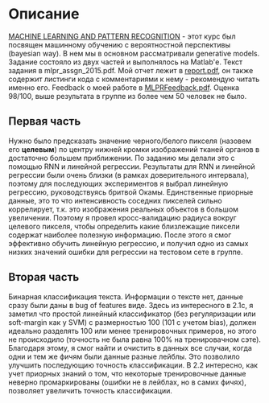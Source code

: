# Описание 

[MACHINE LEARNING AND PATTERN RECOGNITION](http://www.inf.ed.ac.uk/teaching/courses/mlpr/2016/) - этот курс был посвящен машинному обучению с вероятностной перспективы (bayesian way). В нем мы в основном рассматривали generative models. Задание состояло из двух частей и выполнялось на Matlab'е. Текст задания в mlpr_assgn_2015.pdf. Мой отчет лежит в [report.pdf](https://github.com/rb-kuddai/MLPR_RU/blob/master/report.pdf), он также содержит листинги кода с комментариями к нему - рекомендую читать именно его. Feedback о моей работе в [MLPRFeedback.pdf](https://github.com/rb-kuddai/MLPR_RU/blob/master/MLPRFeedback.pdf). Оценка 98/100, выше результата в группе из более чем 50 человек не было. 

## Первая часть 
Нужно было предсказать значение черного/белого пикселя (назовем его **целевым**) по центру нижней кромки изображений тканей органов в достаточно большем приближении. По заданию мы делали это с помощью RNN и линейной регрессии. Результаты для RNN и линейной регрессии были очень близки (в рамках доверительного интервала), поэтому для последующих экспериментов я выбрал линейную регрессию, руководствуясь бритвой Окамы. Единственные приорные данные, это то что интенсивность соседних пикселей сильно коррелирует, т.к. это изображения реальных объектов в большом увеличении. Поэтому я провел кросс-валидацию радиуса вокруг целевого пикселя, чтобы определить какие близлежащие пиксели содержат наиболее полезную информацию. После этого я смог эффективно обучить линейную регрессию, и получил одно из самых низких значений ошибки для регрессии на тестовом сете в группе. 

## Вторая часть
Бинарная классификация текста. Информации о тексте нет, данные сразу были даны в bug of features виде. Здесь из интересного в 2.1с, я заметил что простой линейный классификатор (без регуляризации или soft-margin как у SVM) с размерностью 100 (101 с учетом bias), должен идеально разделять 100 или менее тренировочных примеров, но этого не происходило (точность не была равна 100% на тренировачном сэте). Благодаря этому, я смог найти и очистить в данных все случаи, когда одни и тем же фичям были данные разные лейблы. Это позволило улучшить последующию точность классификации. В 2.2 интересно, как учет приорных знаний о том, что некоторые тренировочные данные неверно промаркированы (ошибки не в лейблах, но в самих фичях), позволяет увеличить точность классификации.

